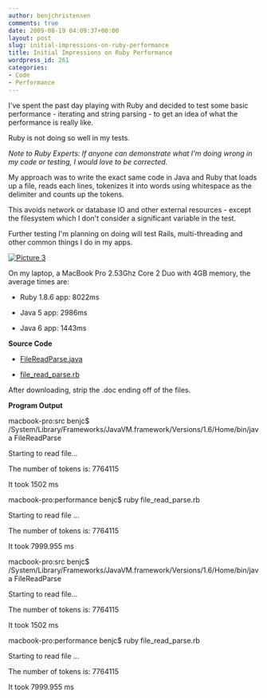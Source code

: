 ```yaml
---
author: benjchristensen
comments: true
date: 2009-08-19 04:09:37+00:00
layout: post
slug: initial-impressions-on-ruby-performance
title: Initial Impressions on Ruby Performance
wordpress_id: 261
categories:
- Code
- Performance
---
```


I've spent the past day playing with Ruby and decided to test some basic performance - iterating and string parsing - to get an idea of what the performance is really like.

Ruby is not doing so well in my tests.

_Note to Ruby Experts: If anyone can demonstrate what I'm doing wrong in my code or testing, I would love to be corrected._

My approach was to write the exact same code in Java and Ruby that loads up a file, reads each lines, tokenizes it into words using whitespace as the delimiter and counts up the tokens.

This avoids network or database IO and other external resources - except the filesystem which I don't consider a significant variable in the test.

Further testing I'm planning on doing will test Rails, multi-threading and other common things I do in my apps.

[![Picture 3](http://benjchristensen.files.wordpress.com/2009/08/picture-31.png)](http://benjchristensen.files.wordpress.com/2009/08/picture-31.png)

On my laptop, a MacBook Pro 2.53Ghz Core 2 Duo with 4GB memory, the average times are:



	
  * Ruby 1.8.6 app: 8022ms

	
  * Java 5 app: 2986ms

	
  * Java 6 app: 1443ms


**Source Code**



	
  * [FileReadParse.java](http://benjchristensen.files.wordpress.com/2009/08/filereadparse-java.doc)

	
  * [file_read_parse.rb](http://benjchristensen.files.wordpress.com/2009/08/file_read_parse-rb.doc)


After downloading, strip the .doc ending off of the files.

**Program Output**


macbook-pro:src benjc$ /System/Library/Frameworks/JavaVM.framework/Versions/1.6/Home/bin/java FileReadParse




Starting to read file...




The number of tokens is: 7764115




It took 1502 ms




macbook-pro:performance benjc$ ruby file_read_parse.rb




Starting to read file ...




The number of tokens is: 7764115




It took 7999.955 ms


macbook-pro:src benjc$ /System/Library/Frameworks/JavaVM.framework/Versions/1.6/Home/bin/java FileReadParse

Starting to read file...

The number of tokens is: 7764115

It took 1502 ms

macbook-pro:performance benjc$ ruby file_read_parse.rb

Starting to read file ...

The number of tokens is: 7764115

It took 7999.955 ms



